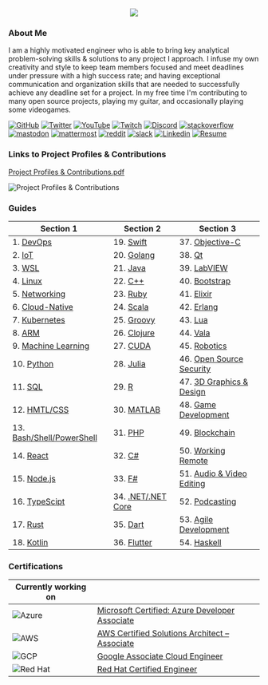 <h1 align="center">
 <img src="https://user-images.githubusercontent.com/45159366/81243342-6c350f00-8fc4-11ea-9037-9cbe0f7bf3ff.png">
</h1>

### About Me
I am a highly motivated engineer who is able to bring key analytical problem-solving skills & solutions to any project I approach. I infuse my own creativity and style to keep team members focused and meet deadlines under pressure with a high success rate; and having exceptional communication and organization skills that are needed to successfully achieve any deadline set for a project. In my free time I'm contributing to many open source projects, playing my guitar, and occasionally playing some videogames.

[![GitHub](https://user-images.githubusercontent.com/45159366/94374332-67cad900-00c0-11eb-953d-8727aae8031d.png)](https://github.com/mikeroyal)
[![Twitter](https://user-images.githubusercontent.com/45159366/85327986-bdba3000-b484-11ea-87f0-20be14e54852.png)](https://twitter.com/Miker256)
[![YouTube](https://user-images.githubusercontent.com/45159366/95527913-81570500-098b-11eb-9d12-7601543de4aa.png)]()
[![Twitch](https://user-images.githubusercontent.com/45159366/95504868-3ecd0280-0962-11eb-8ec2-a6c84182fb3e.png)](https://www.twitch.tv/r0yal_games)
[![Discord](https://user-images.githubusercontent.com/45159366/95692912-13564c00-0bde-11eb-843c-a55c4105a4d3.png)]()
[![stackoverflow](https://user-images.githubusercontent.com/45159366/99306249-c7fd1200-2809-11eb-9a9b-c874387bfcf6.png)]()
[![mastodon](https://user-images.githubusercontent.com/45159366/99155275-496a6e00-266b-11eb-96bd-72eeb9577f24.png)]()
[![mattermost](https://user-images.githubusercontent.com/45159366/99155272-45d6e700-266b-11eb-8127-8714c8055728.png)]()
[![reddit](https://user-images.githubusercontent.com/45159366/99155278-4bccc800-266b-11eb-9316-ca6924a51b2f.png)]()
[![slack](https://user-images.githubusercontent.com/45159366/99155280-4cfdf500-266b-11eb-9f67-6479fe5c8e96.png)]()
[![Linkedin](https://user-images.githubusercontent.com/45159366/85327989-beeb5d00-b484-11ea-9996-d6042a365e34.png)](https://www.linkedin.com/in/michael-royal-b923b4134/)
[![Resume](https://user-images.githubusercontent.com/45159366/85609897-5e3a5c80-b60b-11ea-94d4-751c7385e80a.png)](https://github.com/mikeroyal/mikeroyal.github.io/files/5549564/Michael_Royal_Resume.pdf)

### Links to Project Profiles & Contributions

[Project Profiles & Contributions.pdf](https://github.com/mikeroyal/mikeroyal.github.io/files/4875593/Links.to.Project.Contributions.pdf)

![Project Profiles & Contributions](https://user-images.githubusercontent.com/45159366/86542054-ed2a5d00-bec6-11ea-875e-9909383fe64c.png)

### Guides

| Section 1 | Section 2 | Section 3 |
| --------------- | --------------- | --------------- | 
| 1. [DevOps](https://github.com/mikeroyal/DevOps-Guide)|  19. [Swift](https://github.com/mikeroyal/Swift-Guide)| 37. [Objective-C](https://github.com/mikeroyal/Objective-C-Guide)
| 2. [IoT](https://github.com/mikeroyal/IoT-Guide)| 20. [Golang](https://github.com/mikeroyal/Go-Guide)| 38. [Qt](https://github.com/mikeroyal/Qt-Guide)| 
| 3. [WSL](https://github.com/mikeroyal/WSL-Guide)| 21. [Java](https://github.com/mikeroyal/Java-Guide)| 39. [LabVIEW](https://github.com/mikeroyal/LabVIEW-Guide)| 
| 4. [Linux](https://github.com/mikeroyal/Linux-Guide)| 22. [C++](https://github.com/mikeroyal/CPP-Guide)| 40. [Bootstrap](https://github.com/mikeroyal/Bootstrap-Guide)|
| 5. [Networking](https://github.com/mikeroyal/Networking-Guide)|  23. [Ruby](https://github.com/mikeroyal/Ruby-Guide)| 41. [Elixir](https://github.com/mikeroyal/Elixir-Guide)| 
| 6. [Cloud-Native](https://github.com/mikeroyal/Cloud-Native-Guide)| 24. [Scala](https://github.com/mikeroyal/Scala-Guide) | 42. [Erlang](https://github.com/mikeroyal/Erlang-Guide)|
| 7. [Kubernetes](https://github.com/mikeroyal/Kubernetes-Guide) | 25. [Groovy](https://github.com/mikeroyal/Groovy-Guide)  | 43. [Lua](https://github.com/mikeroyal/Lua-Guide)|
| 8. [ARM](https://github.com/mikeroyal/ARM-Guide) | 26. [Clojure](https://github.com/mikeroyal/Clojure-Guide)| 44. [Vala](https://github.com/mikeroyal/Vala-Guide)|
| 9. [Machine Learning](https://github.com/mikeroyal/Machine-Learning-Guide)|27. [CUDA](https://github.com/mikeroyal/CUDA-Guide)| 45. [Robotics](https://github.com/mikeroyal/Robotics-guide)|
| 10. [Python](https://github.com/mikeroyal/Python-Guide)|28. [Julia](https://github.com/mikeroyal/Julia_lang-Guide)|46. [Open Source Security](https://github.com/mikeroyal/Open-Source-Security-Guide)|
| 11. [SQL](https://github.com/mikeroyal/SQL-Guide)| 29. [R](https://github.com/mikeroyal/R-Guide)|47. [3D Graphics & Design](https://github.com/mikeroyal/3D-Graphics-and-Design-Guide)|
| 12. [HMTL/CSS](https://github.com/mikeroyal/HMTL-CSS-Guide)| 30. [MATLAB](https://github.com/mikeroyal/MATLAB-Guide)|48. [Game Development](https://github.com/mikeroyal/Game-Development-Guide)| 
| 13. [Bash/Shell/PowerShell](https://github.com/mikeroyal/Bash-Shell-Powershell-Guide)|31. [PHP](https://github.com/mikeroyal/PHP-Guide)|49. [Blockchain](https://github.com/mikeroyal/Blockchain-Guide)|
| 14. [React](https://github.com/mikeroyal/ReactJS-Guide) | 32. [C#](https://github.com/mikeroyal/C-Sharp-Guide)|50. [Working Remote](https://github.com/mikeroyal/Working-Remote-Guide)|
| 15. [Node.js](https://github.com/mikeroyal/Node.js-Guide)| 33. [F#](https://github.com/mikeroyal/F-Sharp-Guide)|51. [Audio & Video Editing](https://github.com/mikeroyal/Audio-and-Video-Editing-Guide)|
| 16. [TypeScipt](https://github.com/mikeroyal/TypeScript-Guide)| 34. [.NET/.NET Core](https://github.com/mikeroyal/.NET-Guide)|52. [Podcasting](https://github.com/mikeroyal/Podcasting-Guide)|
| 17. [Rust](https://github.com/mikeroyal/Rust_lang-Guide)| 35. [Dart](https://github.com/mikeroyal/Dart-Guide)|53. [Agile Development](https://github.com/mikeroyal/Agile-Guide)|
| 18. [Kotlin](https://github.com/mikeroyal/Kotlin-Guide)| 36. [Flutter](https://github.com/mikeroyal/Flutter-Guide)|54. [Haskell](https://github.com/mikeroyal/Haskell-Guide)

### Certifications


| Currently working on|  |
| ------------- | --------------- | 
|![Azure](https://user-images.githubusercontent.com/45159366/100673067-af1b5300-3317-11eb-9f63-5839e9242f10.png)| [Microsoft Certified: Azure Developer Associate](https://docs.microsoft.com/learn/certifications/azure-developer)|
|![AWS](https://user-images.githubusercontent.com/45159366/100673070-b04c8000-3317-11eb-90bc-eded03b6e272.png) |[AWS Certified Solutions Architect – Associate](https://aws.amazon.com/certification/certified-solutions-architect-associate/)|
|![GCP](https://user-images.githubusercontent.com/45159366/100673076-b17dad00-3317-11eb-8fda-ec5adcd7df29.png)| [Google Associate Cloud Engineer](https://cloud.google.com/certification/cloud-engineer)|
|![Red Hat](https://user-images.githubusercontent.com/45159366/100673079-b2aeda00-3317-11eb-8a14-ddec35c47254.png)| [Red Hat Certified Engineer](https://www.redhat.com/en/services/certification/rhce)|
